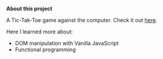 **About this project**

A Tic-Tak-Toe game against the computer. Check it out [here](https://susi189.github.io/tic-tac-toe/).

Here I learned more about:

- DOM manipulation with Vanilla JavaScript
- Functional programming
